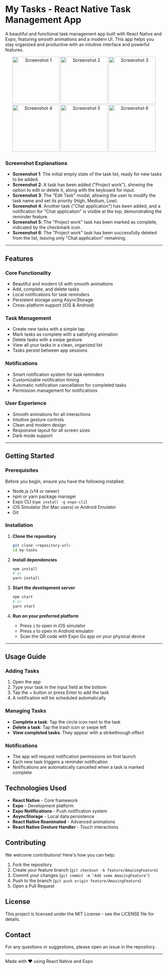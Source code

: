 # My Tasks - React Native Task Management App

A beautiful and functional task management app built with React Native and Expo, featuring smooth animations and a modern UI. This app helps you stay organized and productive with an intuitive interface and powerful features.

<div align="center">
  <img src="https://github.com/user-attachments/assets/a3bbef5e-4439-4420-a488-468aa3857444" alt="Screenshot 1" width="150"/>
  <img src="https://github.com/user-attachments/assets/0693559f-0d2a-4ed9-b4ef-1755756641ec" alt="Screenshot 2" width="150"/>
  <img src="https://github.com/user-attachments/assets/22666105-54e8-4c01-9b21-ead8ebb987bb" alt="Screenshot 3" width="150"/>
  <img src="https://github.com/user-attachments/assets/038fdee9-5e8b-4859-b3dc-1e3af0a26fb0" alt="Screenshot 4" width="150"/>
  <img src="https://github.com/user-attachments/assets/5f411479-965c-4214-8148-90517e3851f5" alt="Screenshot 5" width="150"/>
  <img src="https://github.com/user-attachments/assets/1f8a64d9-dbd5-4189-83f4-490861cafc3a" alt="Screenshot 6" width="150"/>
</div>

### Screenshot Explanations

- **Screenshot 1**: The initial empty state of the task list, ready for new tasks to be added.
- **Screenshot 2**: A task has been added ("Project work"), showing the option to edit or delete it, along with the keyboard for input.
- **Screenshot 3**: The "Edit Task" modal, allowing the user to modify the task name and set its priority (High, Medium, Low).
- **Screenshot 4**: Another task ("Chat application") has been added, and a notification for "Chat application" is visible at the top, demonstrating the reminder feature.
- **Screenshot 5**: The "Project work" task has been marked as complete, indicated by the checkmark icon.
- **Screenshot 6**: The "Project work" task has been successfully deleted from the list, leaving only "Chat application" remaining.

---

## Features

### Core Functionality
- Beautiful and modern UI with smooth animations
- Add, complete, and delete tasks
- Local notifications for task reminders
- Persistent storage using AsyncStorage
- Cross-platform support (iOS & Android)

### Task Management
- Create new tasks with a simple tap
- Mark tasks as complete with a satisfying animation
- Delete tasks with a swipe gesture
- View all your tasks in a clean, organized list
- Tasks persist between app sessions

### Notifications
- Smart notification system for task reminders
- Customizable notification timing
- Automatic notification cancellation for completed tasks
- Permission management for notifications

### User Experience
- Smooth animations for all interactions
- Intuitive gesture controls
- Clean and modern design
- Responsive layout for all screen sizes
- Dark mode support

---

## Getting Started

### Prerequisites

Before you begin, ensure you have the following installed:
- Node.js (v14 or newer)
- npm or yarn package manager
- Expo CLI (`npm install -g expo-cli`)
- iOS Simulator (for Mac users) or Android Emulator
- Git

### Installation

1. **Clone the repository**
   ```bash
   git clone <repository-url>
   cd my-tasks
   ```

2. **Install dependencies**
   ```bash
   npm install
   # or
   yarn install
   ```

3. **Start the development server**
   ```bash
   npm start
   # or
   yarn start
   ```

4. **Run on your preferred platform**
   - Press `i` to open in iOS simulator
   - Press `a` to open in Android emulator
   - Scan the QR code with Expo Go app on your physical device

---

## Usage Guide

### Adding Tasks
1. Open the app
2. Type your task in the input field at the bottom
3. Tap the + button or press Enter to add the task
4. A notification will be scheduled automatically

### Managing Tasks
- **Complete a task**: Tap the circle icon next to the task
- **Delete a task**: Tap the trash icon or swipe left
- **View completed tasks**: They appear with a strikethrough effect

### Notifications
- The app will request notification permissions on first launch
- Each new task triggers a reminder notification
- Notifications are automatically cancelled when a task is marked complete

## Technologies Used

- **React Native** - Core framework
- **Expo** - Development platform
- **Expo Notifications** - Push notification system
- **AsyncStorage** - Local data persistence
- **React Native Reanimated** - Advanced animations
- **React Native Gesture Handler** - Touch interactions

## Contributing

We welcome contributions! Here's how you can help:

1. Fork the repository
2. Create your feature branch (`git checkout -b feature/AmazingFeature`)
3. Commit your changes (`git commit -m "Add some AmazingFeature"`)
4. Push to the branch (`git push origin feature/AmazingFeature`)
5. Open a Pull Request

## License

This project is licensed under the MIT License - see the LICENSE file for details.

## Contact

For any questions or suggestions, please open an issue in the repository.

---

Made with ❤️ using React Native and Expo
